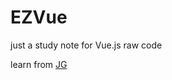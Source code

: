 # EZVue

just a study note for Vue.js raw code

learn from [JG ](https://www.bilibili.com/video/av75366883)